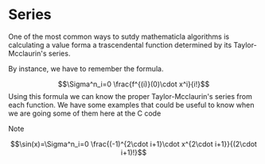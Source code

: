 # Series
One of the most common ways to sutdy  mathematicla algorithms is calculating a value forma a trascendental function determined by its Taylor-Mcclaurin's series.

By instance, we have to remember the formula.

$$\Sigma^n_i=0 \frac{f^{(i)}(0)\cdot x^i}{i!}$$
Using this formula we can know the proper Taylor-Mcclaurin's series from each function.
We have some examples that could be useful to know when we are going some of them here at the C code

>[!NOTE]
>$$\sin(x)=\Sigma^n_i=0 \frac{(-1)^{2\cdot i+1}\cdot x^{2\cdot i+1}}{(2\cdot i+1)!}$$